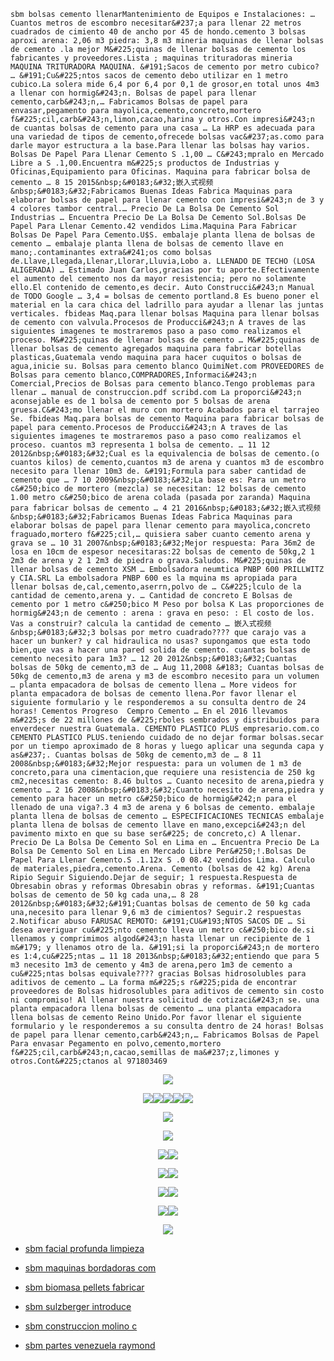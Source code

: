 
```
sbm bolsas cemento llenarMantenimiento de Equipos e Instalaciones: … Cuantos metros de escombro necesitar&#237;a para llenar 22 metros cuadrados de cimiento 40 de ancho por 45 de hondo.cemento 3 bolsas aproxi arena: 2,06 m3 piedra: 3,8 m3 mineria maquinas de llenar bolsas de cemento .la mejor M&#225;quinas de llenar bolsas de cemento los fabricantes y proveedores.Lista ; maquinas trituradoras mineria MAQUINA TRITURADORA MAQUINA. &#191;Sacos de cemento por metro cubico? … &#191;Cu&#225;ntos sacos de cemento debo utilizar en 1 metro cubico.La solera mide 6,4 por 6,4 por 0,1 de grosor,en total unos 4m3 a llenar con hormig&#243;n. Bolsas de papel para llenar cemento,carb&#243;n,… Fabricamos Bolsas de papel para envasar,pegamento para mayolica,cemento,concreto,mortero f&#225;cil,carb&#243;n,limon,cacao,harina y otros.Con impresi&#243;n de cuantas bolsas de cemento para una casa … La HRP es adecuada para una variedad de tipos de cemento,ofrecede bolsas vac&#237;as.como para darle mayor estructura a la base.Para llenar las bolsas hay varios. Bolsas De Papel Para Llenar Cemento S .1,00 … C&#243;mpralo en Mercado Libre a S .1,00.Encuentra m&#225;s productos de Industrias y Oficinas,Equipamiento para Oficinas. Maquina para fabricar bolsa de cemento … 8 15 2015&nbsp;&#0183;&#32;嵌入式视频&nbsp;&#0183;&#32;Fabricamos Buenas Ideas Fabrica Maquinas para elaborar bolsas de papel para llenar cemento con impresi&#243;n de 3 y 4 colores tambor central.… Precio De La Bolsa De Cemento Sol Industrias … Encuentra Precio De La Bolsa De Cemento Sol.Bolsas De Papel Para Llenar Cemento.42 vendidos Lima.Maquina Para Fabricar Bolsas De Papel Para Cemento.U$S. embalaje planta llena de bolsas de cemento … embalaje planta llena de bolsas de cemento llave en mano;.contaminantes extra&#241;os como bolsas de.Llave,Llegada,Llenar,Llorar,Lluvia,Lobo a. LLENADO DE TECHO (LOSA ALIGERADA) … Estimado Juan Carlos,gracias por tu aporte.Efectivamente el aumento del cemento nos da mayor resistencia; pero no solamente ello.El contenido de cemento,es decir. Auto Construcci&#243;n Manual de TODO Google … 3,4 = bolsas de cemento portland.8 Es bueno poner el material en la cara chica del ladrillo para ayudar a llenar las juntas verticales. fbideas Maq.para llenar bolsas Maquina para llenar bolsas de cemento con valvula.Procesos de Producci&#243;n A traves de las siguientes imagenes te mostraremos paso a paso como realizamos el proceso. M&#225;quinas de llenar bolsas de cemento … M&#225;quinas de llenar bolsas de cemento agregados maquina para fabricar botellas plasticas,Guatemala vendo maquina para hacer cuquitos o bolsas de agua,inicie su. Bolsas para cemento blanco QuimiNet.com PROVEEDORES de Bolsas para cemento blanco,COMPRADORES,Informaci&#243;n Comercial,Precios de Bolsas para cemento blanco.Tengo problemas para llenar … manual de construccion.pdf scribd.com La proporci&#243;n aconsejable es de 1 bolsa de cemento por 5 bolsas de arena gruesa.C&#243;mo llenar el muro con mortero Acabados para el tarrajeo Se. fbideas Maq.para bolsas de cemento Maquina para fabricar bolsas de papel para cemento.Procesos de Producci&#243;n A traves de las siguientes imagenes te mostraremos paso a paso como realizamos el proceso. cuantos m3 representa 1 bolsa de cemento. … 11 12 2012&nbsp;&#0183;&#32;Cual es la equivalencia de bolsas de cemento.(o cuantos kilos) de cemento,cuantos m3 de arena y cuantos m3 de escombro necesito para llenar 10m3 de. &#191;Formula para saber cantidad de cemento que … 7 10 2009&nbsp;&#0183;&#32;La base es: Para un metro c&#250;bico de mortero (mezcla) se necesitan: 12 bolsas de cemento 1.00 metro c&#250;bico de arena colada (pasada por zaranda) Maquina para fabricar bolsas de cemento … 4 21 2016&nbsp;&#0183;&#32;嵌入式视频&nbsp;&#0183;&#32;Fabricamos Buenas Ideas Fabrica Maquinas para elaborar bolsas de papel para llenar cemento para mayolica,concreto fraguado,mortero f&#225;cil,… quisiera saber cuanto cemento arena y grava se … 10 31 2007&nbsp;&#0183;&#32;Mejor respuesta: Para 36m2 de losa en 10cm de espesor necesitaras:22 bolsas de cemento de 50kg,2 1 2m3 de arena y 2 1 2m3 de piedra o grava.Saludos. M&#225;quinas de llenar bolsas de cemento XSM … Embolsadora neumtica PNBP 600 PRILLWITZ y CIA.SRL La embolsadora PNBP 600 es la mquina ms apropiada para llenar bolsas de,cal,cemento,aserrn,polvo de … C&#225;lculo de la cantidad de cemento,arena y. … Cantidad de concreto E Bolsas de cemento por 1 metro c&#250;bico M Peso por bolsa K Las proporciones de hormig&#243;n de cemento : arena : grava en peso: : El costo de los. Vas a construir? calcula la cantidad de cemento … 嵌入式视频&nbsp;&#0183;&#32;3 bolsas por metro cuadrado???? que carajo vas a hacer un bunker? y cal hidraulica no usas? supongamos que esta todo bien,que vas a hacer una pared solida de cemento. cuantas bolsas de cemento necesito para 1m3? … 12 20 2012&nbsp;&#0183;&#32;Cuantas bolsas de 50kg de cemento,m3 de … Aug 11,2008 &#183; Cuantas bolsas de 50kg de cemento,m3 de arena y m3 de escombro necesito para un volumen … planta empacadora de bolsas de cemento llena … More videos for planta empacadora de bolsas de cemento llena.Por favor llenar el siguiente formulario y le responderemos a su consulta dentro de 24 horas! Cementos Progreso  Cempro Cemento … En el 2016 llevamos m&#225;s de 22 millones de &#225;rboles sembrados y distribuidos para enverdecer nuestra Guatemala. CEMENTO PLASTICO PLUS empresario.com.co CEMENTO PLASTICO PLUS.teniendo cuidado de no dejar formar bolsas.secar por un tiempo aproximado de 8 horas y luego aplicar una segunda capa y as&#237;. Cuantas bolsas de 50kg de cemento,m3 de … 8 11 2008&nbsp;&#0183;&#32;Mejor respuesta: para un volumen de 1 m3 de concreto,para una cimentacion,que requiere una resistencia de 250 kg cm2,necesitas cemento: 8.46 bultos … Cuanto necesito de arena,piedra y cemento … 2 16 2008&nbsp;&#0183;&#32;Cuanto necesito de arena,piedra y cemento para hacer un metro c&#250;bico de hormig&#242;n para el llenado de una viga?.3 4 m3 de arena y 6 bolsas de cemento. embalaje planta llena de bolsas de cemento … ESPECIFICACIONES TECNICAS embalaje planta llena de bolsas de cemento llave en mano,excepci&#243;n del pavimento mixto en que su base ser&#225; de concreto,c) A llenar. Precio De La Bolsa De Cemento Sol en Lima en … Encuentra Precio De La Bolsa De Cemento Sol en Lima en Mercado Libre Per&#250;!.Bolsas De Papel Para Llenar Cemento.S .1.12x S .0 08.42 vendidos Lima. Calculo de materiales,piedra,cemento.Arena. Cemento (bolsas de 42 kg) Arena Ripio Seguir Siguiendo.Dejar de seguir; 1 respuesta.Respuesta de Obresabin obras y reformas Obresabin obras y reformas. &#191;Cuantas bolsas de cemento de 50 kg cada una,… 8 28 2012&nbsp;&#0183;&#32;&#191;Cuantas bolsas de cemento de 50 kg cada una,necesito para llenar 9,6 m3 de cimientos? Seguir.2 respuestas 2.Notificar abuso FARUSAC REMOTO: &#191;CU&#193;NTOS SACOS DE … Si desea averiguar cu&#225;nto cemento lleva un metro c&#250;bico de.si llenamos y comprimimos algod&#243;n hasta llenar un recipiente de 1 m&#179; y llenamos otro de la. &#191;si la proporci&#243;n de mortero es 1:4,cu&#225;ntas … 11 18 2013&nbsp;&#0183;&#32;entiendo que para 5 m3 necesito 1m3 de cemento y 4m3 de arena,pero 1m3 de cemento a cu&#225;ntas bolsas equivale???? gracias Bolsas hidrosolubles para aditivos de cemento … La forma m&#225;s r&#225;pida de encontrar proveedores de Bolsas hidrosolubles para aditivos de cemento sin costo ni compromiso! Al llenar nuestra solicitud de cotizaci&#243;n se. una planta empacadora llena bolsas de cemento … una planta empacadora llena bolsas de cemento Reino Unido.Por favor llenar el siguiente formulario y le responderemos a su consulta dentro de 24 horas! Bolsas de papel para llenar cemento,carb&#243;n,… Fabricamos Bolsas de Papel Para envasar Pegamento en polvo,cemento,mortero f&#225;cil,carb&#243;n,cacao,semillas de ma&#237;z,limones y otros.Cont&#225;ctanos al 971803469 
```

<div align="center">

<a href="https://es-crusher.shibang-china.com/github&k=sbm+bolsas+cemento+llenar"><img src="https://static.shibang-china.com/es/crusher/logo.jpg"></a>

<a href="https://es-crusher.shibang-china.com/github&k=sbm+bolsas+cemento+llenar"><img src="https://static.shibang-china.com/es/crusher/index.jpg"></a><a href="https://es-crusher.shibang-china.com/material.htmlgithub&k=sbm+bolsas+cemento+llenar"><img src="https://static.shibang-china.com/es/crusher/material.jpg"></a><a href="https://es-crusher.shibang-china.com/application.htmlgithub&k=sbm+bolsas+cemento+llenar"><img src="https://static.shibang-china.com/es/crusher/application.jpg"></a><a href="https://es-crusher.shibang-china.com/aboutus.htmlgithub&k=sbm+bolsas+cemento+llenar"><img src="https://static.shibang-china.com/es/crusher/aboutus.jpg"></a><a href="https://es-crusher.shibang-china.com/contact.htmlgithub&k=sbm+bolsas+cemento+llenar"><img src="https://static.shibang-china.com/es/crusher/contact.jpg"></a>

<a href="https://es-crusher.shibang-china.com/github&k=sbm+bolsas+cemento+llenar"><img src="https://static.shibang-china.com/es/crusher/banner.jpg"></a>

<a href="https://swt.shibang-china.com/github&k=sbm+bolsas+cemento+llenar"><img src="https://static.shibang-china.com/es/crusher/text.jpg"></a>

<a href="https://swt.shibang-china.com/github&k=sbm+bolsas+cemento+llenar"><img src="https://static.shibang-china.com/es/crusher/chat.jpg"></a><a href="https://es-crusher.shibang-china.com/contact.htmlgithub&k=sbm+bolsas+cemento+llenar"><img src="https://static.shibang-china.com/es/crusher/message.jpg"></a>

<a href="https://es-crusher.shibang-china.com/products/pe.htmlgithub&k=sbm+bolsas+cemento+llenar"><img src="https://static.shibang-china.com/es/crusher/pe.jpg"></a><a href="https://es-crusher.shibang-china.com/products/pf.htmlgithub&k=sbm+bolsas+cemento+llenar"><img src="https://static.shibang-china.com/es/crusher/pf.jpg"></a>

<a href="https://es-crusher.shibang-china.com/products/hpt.htmlgithub&k=sbm+bolsas+cemento+llenar"><img src="https://static.shibang-china.com/es/crusher/hpt.jpg"></a><a href="https://es-crusher.shibang-china.com/products/vsi.htmlgithub&k=sbm+bolsas+cemento+llenar"><img src="https://static.shibang-china.com/es/crusher/vsi.jpg"></a>

<a href="https://es-crusher.shibang-china.com/products/klv.htmlgithub&k=sbm+bolsas+cemento+llenar"><img src="https://static.shibang-china.com/es/crusher/klv.jpg"></a><a href="https://es-crusher.shibang-china.com/products/portable.htmlgithub&k=sbm+bolsas+cemento+llenar"><img src="https://static.shibang-china.com/es/crusher/portable.jpg"></a>

<a href="https://swt.shibang-china.com/github&k=sbm+bolsas+cemento+llenar"><img src="https://static.shibang-china.com/es/crusher/case.jpg"></a>

</div>


* [sbm facial profunda limpieza](sbm%20facial%20profunda%20limpieza.md)

* [sbm maquinas bordadoras com](sbm%20maquinas%20bordadoras%20com.md)

* [sbm biomasa pellets fabricar](sbm%20biomasa%20pellets%20fabricar.md)

* [sbm sulzberger introduce](sbm%20sulzberger%20introduce.md)

* [sbm construccion molino c](sbm%20construccion%20molino%20c.md)

* [sbm partes venezuela raymond](sbm%20partes%20venezuela%20raymond.md)